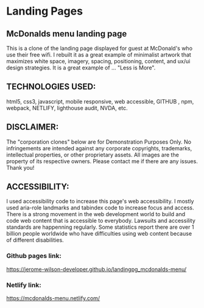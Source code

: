 # Landing Pages

## McDonalds menu landing page
This is a clone of the landing page displayed for guest at McDonald's who use their free wifi. I rebuilt it as a great example of minimalist artwork that maximizes white space, imagery, spacing, positioning, content, and ux/ui design strategies. It is a great example of ... "Less is More". 

## TECHNOLOGIES USED: 
html5, css3, javascript, mobile responsive, web accessible, GITHUB , npm, webpack, NETLIFY, lighthouse audit, NVDA, etc.

## DISCLAIMER: 
The "corporation clones" below are for Demonstration Purposes Only. No infringements are intended against any corporate copyrights, trademarks, intellectual properties, or other proprietary assets. All images are the property of its respective owners. Please contact me if there are any issues. Thank you! 

## ACCESSIBILITY: 
I used accessibility code to increase this page's web accessibility. I mostly used aria-role landmarks and tabindex code to increase focus and access. There is a strong movement in the web development world to build and code web content that is accessible to everybody. Lawsuits and accessility standards are happenning regularly. Some statistics report there are over 1 billion people worldwide who have difficulties using web content because of different disabilities. 

### Github pages link: 
https://jerome-wilson-developer.github.io/landingpg_mcdonalds-menu/

### Netlify link: 
https://mcdonalds-menu.netlify.com/
